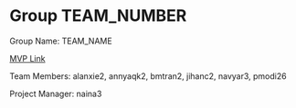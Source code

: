# Group TEAM_NUMBER
Group Name: TEAM_NAME

[MVP Link](https://docs.google.com/document/d/1G25q-ksEwTfcuytcBlZsHubSzodw7_qy/edit?usp=sharing&ouid=115895842824751343976&rtpof=true&sd=true)

Team Members: alanxie2, annyaqk2, bmtran2, jihanc2, navyar3, pmodi26

Project Manager: naina3
